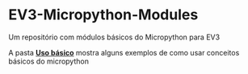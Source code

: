 # EV3-Micropython-Modules
Um repositório com módulos básicos do Micropython para EV3

A pasta **[Uso básico](/Uso_Basico)** mostra alguns exemplos de como usar conceitos básicos do micropython

